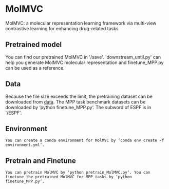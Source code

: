 # MolMVC
MolMVC: a molecular representation learning framework via multi-view contrastive learning for enhancing drug-related tasks

## Pretrained model
You can find our pretrained MolMVC in '/save'. 'downstream_until.py' can help you generate MolMVC molecular representation and finetune_MPP.py can be used as a reference. 


## Data
Because the file size exceeds the limit, the pretraining dataset can be downloaded from [data](https://drive.google.com/file/d/1fws4GavSfXMlEdh_fV7oTsUSyhSM2lRD/view?usp=sharing). The MPP task benchmark datasets can be downloaded by ‘python finetune_MPP.py‘. The subword of ESPF is in '/ESPF'.


## Environment
`You can create a conda environment for MolMVC by ‘conda env create -f environment.yml‘.`


## Pretrain and Finetune

`You can pretrain MolMVC by ‘python pretrain_MolMVC.py‘. You can finetune the pretrained MolMVC for MPP tasks by ‘python finetune_MPP.py‘.`

